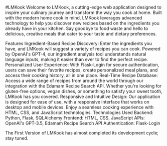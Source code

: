 #LMKook
Welcome to LMKook, a cutting-edge web application designed to inspire your culinary journey and transform the way you cook at home. Built with the modern home cook in mind, LMKook leverages advanced technology to help you discover new recipes based on the ingredients you already have in your kitchen. Say goodbye to food waste and hello to delicious, creative meals that cater to your taste and dietary preferences.

Features
Ingredient-Based Recipe Discovery: Enter the ingredients you have, and LMKook will suggest a variety of recipes you can cook. Powered by OpenAI's GPT-4, our ingredient analysis tool understands natural language inputs, making it easier than ever to find the perfect recipe.
Personalized User Experience: With Flask-Login for secure authentication, users can save their favorite recipes, create personalized meal plans, and access their cooking history, all in one place.
Real-Time Recipe Database: Access a wide range of recipes from around the world through our integration with the Edamam Recipe Search API. Whether you're looking for gluten-free options, vegan dishes, or something to satisfy your sweet tooth, LMKook has you covered.
Responsive and Intuitive Design: Our application is designed for ease of use, with a responsive interface that works on desktop and mobile devices. Enjoy a seamless cooking experience with HTML, CSS, and JavaScript technologies.
Technologies Used
Backend: Python, Flask, SQLAlchemy
Frontend: HTML, CSS, JavaScript
APIs: OpenAI's GPT-3.5, Edamam Recipe Search API
Authentication: Flask-Login


The First Version of LMKook has almost completed its development cycle; stay tuned. 
